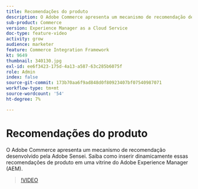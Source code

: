 ```yaml
---
title: Recomendações do produto
description: O Adobe Commerce apresenta um mecanismo de recomendação desenvolvido pela Adobe Sensei. Saiba como inserir dinamicamente essas recomendações de produto em uma vitrine do Adobe Experience Manager (AEM).
sub-product: Commerce
version: Experience Manager as a Cloud Service
doc-type: feature-video
activity: grow
audience: marketer
feature: Commerce Integration Framework
kt: 9649
thumbnail: 340130.jpg
exl-id: ee6f3423-175d-4a13-a587-63c285b6075f
role: Admin
index: false
source-git-commit: 173b70aa6f9ad848d0f80923407bf07540987071
workflow-type: tm+mt
source-wordcount: '54'
ht-degree: 7%

---
```


# Recomendações do produto

O Adobe Commerce apresenta um mecanismo de recomendação desenvolvido pela Adobe Sensei. Saiba como inserir dinamicamente essas recomendações de produto em uma vitrine do Adobe Experience Manager (AEM).

>[!VIDEO](https://video.tv.adobe.com/v/340130/?learn=on)
